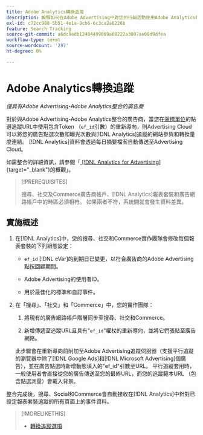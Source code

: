 ```yaml
---
title: Adobe Analytics轉換追蹤
description: 瞭解如何在Adobe Advertising中對您的行銷活動使用Adobe Analytics轉換追蹤。
exl-id: c72cc988-5b51-4e1a-8cb6-6c3ca2a0226b
feature: Search Tracking
source-git-commit: a6dc9edb12484499069a68222a3007ae08d9dfea
workflow-type: tm+mt
source-wordcount: '297'
ht-degree: 0%

---
```


# Adobe Analytics轉換追蹤

*僅具有Adobe Advertising-Adobe Analytics整合的廣告商*

對於與Adobe Advertising-Adobe Analytics整合的廣告商，當您在[競標單位](/help/search-social-commerce/glossary.md#a-b)的點選追蹤URL中使用包含Token （`ef_id`引數）的重新導向，則Advertising Cloud可以將您的廣告點選次數和曝光次數與[!DNL Analytics]追蹤的網站參與和轉換量度連結。 [!DNL Analytics]資料會透過每日摘要檔案自動傳送至Advertising Cloud。

如需整合的詳細資訊，請參閱「[ [!DNL Analytics for Advertising]](https://experienceleague.adobe.com/en/docs/advertising/integrations/analytics/overview){target="_blank"}的概觀」。

>[!PREREQUISITES]
>
> 搜尋、社交及Commerce廣告商帳戶、[!DNL Analytics]報表套裝和廣告網路帳戶中的時區必須相符。 如果兩者不符，系統間就會發生資料差異。

## 實施概述

1. 在[!DNL Analytics]中，您的搜尋、社交和Commerce實作團隊會修改每個報表套裝的下列組態設定：

   * `ef_id` [!DNL eVar]的到期日已變更，以符合廣告商的Adobe Advertising點按回顧期間。

   * Adobe Advertising的使用者ID。

   * 用於最佳化的標準和自訂事件。

1. 在「搜尋」、「社交」和「Commerce」中，您的實作團隊：

   1. 將現有的廣告網路帳戶階層同步至搜尋、社交和Commerce。

   1. 新增傳遞至追蹤URL且具有&quot;`ef_id`&quot;權杖的重新導向，並將它們張貼至廣告網路。

   此步驟會在重新導向前附加至Adobe Advertising追蹤伺服器（支援平行追蹤的瀏覽器中除了[!DNL Google Ads]和[!DNL Microsoft Advertising]個廣告），並在廣告點選時新增動態填入的&quot;ef_id&quot;引數至URL。 平行追蹤套用時，一般使用者會直接從您的廣告傳送至您的最終URL，而您的追蹤範本URL （包含點選測量）會載入背景。

整合完成後，搜尋、Social和Commerce會自動接收在[!DNL Analytics]中針對已設定報表套裝追蹤的所有頁面上的事件資料。

>[!MORELIKETHIS]
>
>* [轉換追蹤選項](conversion-tracking-about.md)
